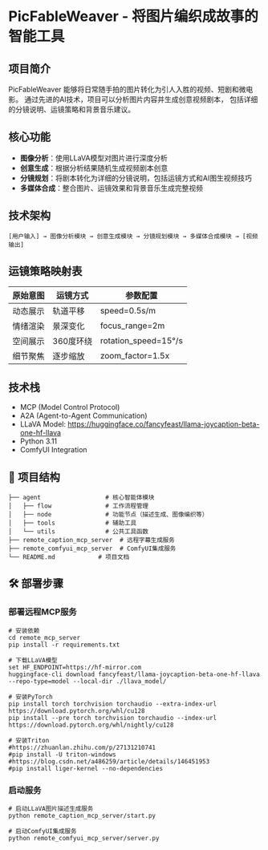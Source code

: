 # PicFableWeaver - 将图片编织成故事的智能工具

## 项目简介

PicFableWeaver 能够将日常随手拍的图片转化为引人入胜的视频、短剧和微电影。
通过先进的AI技术，项目可以分析图片内容并生成创意视频剧本，
包括详细的分镜说明、运镜策略和背景音乐建议。

## 核心功能

- **图像分析**：使用LLaVA模型对图片进行深度分析
- **创意生成**：根据分析结果随机生成视频剧本创意
- **分镜规划**：将剧本转化为详细的分镜说明，包括运镜方式和AI图生视频技巧
- **多媒体合成**：整合图片、运镜效果和背景音乐生成完整视频

## 技术架构

```
[用户输入] → 图像分析模块 → 创意生成模块 → 分镜规划模块 → 多媒体合成模块 → [视频输出]
```

## 运镜策略映射表

| 原始意图 | 运镜方式     | 参数配置             |
|----------|--------------|----------------------|
| 动态展示 | 轨道平移     | speed=0.5s/m        |
| 情绪渲染 | 景深变化     | focus_range=2m      |
| 空间展示 | 360度环绕   | rotation_speed=15°/s|
| 细节聚焦 | 逐步缩放     | zoom_factor=1.5x    |

## 技术栈

- MCP (Model Control Protocol)
- A2A (Agent-to-Agent Communication)
- LLaVA Model: https://huggingface.co/fancyfeast/llama-joycaption-beta-one-hf-llava
- Python 3.11
- ComfyUI Integration

## 📁 项目结构

```
├── agent                  # 核心智能体模块
│   ├── flow               # 工作流程管理
│   ├── node               # 功能节点（描述生成、图像编织等）
│   ├── tools              # 辅助工具
│   └── utils              # 公共工具函数
├── remote_caption_mcp_server  # 远程字幕生成服务
├── remote_comfyui_mcp_server  # ComfyUI集成服务
└── README.md            # 项目文档
```

## 🛠️ 部署步骤

### 部署远程MCP服务

```commandline
# 安装依赖
cd remote_mcp_server
pip install -r requirements.txt

# 下载LLaVA模型
set HF_ENDPOINT=https://hf-mirror.com
huggingface-cli download fancyfeast/llama-joycaption-beta-one-hf-llava --repo-type=model --local-dir ./llava_model/

# 安装PyTorch
pip install torch torchvision torchaudio --extra-index-url https://download.pytorch.org/whl/cu128
pip install --pre torch torchvision torchaudio --index-url https://download.pytorch.org/whl/nightly/cu128

# 安装Triton
#https://zhuanlan.zhihu.com/p/27131210741
#pip install -U triton-windows
#https://blog.csdn.net/a486259/article/details/146451953
#pip install liger-kernel --no-dependencies
```

### 启动服务

```commandline
# 启动LLaVA图片描述生成服务
python remote_caption_mcp_server/start.py

# 启动ComfyUI集成服务
python remote_comfyui_mcp_server/server.py
```
